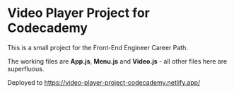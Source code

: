 # Video Player Project for Codecademy

This is a small project for the Front-End Engineer Career Path.

The working files are **App.js**, **Menu.js** and **Video.js** - all other files here are superfluous.

Deployed to https://video-player-project-codecademy.netlify.app/
